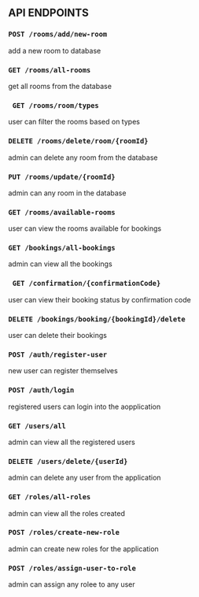 ## API ENDPOINTS 

### `POST /rooms/add/new-room`
add a new room to database
### `GET /rooms/all-rooms`
get all rooms from the database
### ` GET /rooms/room/types`
user can filter the rooms based on types
### `DELETE /rooms/delete/room/{roomId}`
admin can delete any room from the database
### `PUT /rooms/update/{roomId}`
admin can any room in the database
### `GET /rooms/available-rooms`
user can view the rooms available for bookings
### `GET /bookings/all-bookings`
admin can view all the bookings 
### ` GET /confirmation/{confirmationCode}`
user can view their booking status by confirmation code
### `DELETE /bookings/booking/{bookingId}/delete`
user can delete their bookings 
### `POST /auth/register-user`
new user can register themselves
### `POST /auth/login`
registered users can login into the aopplication
### `GET /users/all`
admin can view all the registered users 
### `DELETE /users/delete/{userId}`
admin can delete any user from the application
### `GET /roles/all-roles`
admin can view all the roles created
### `POST /roles/create-new-role`
admin can create new roles for the application
### `POST /roles/assign-user-to-role`
admin can assign any rolee to any user 
